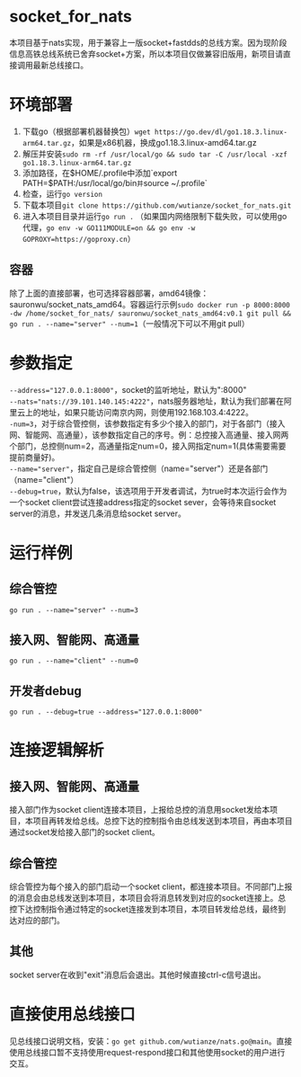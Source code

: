 # socket_for_nats
本项目基于nats实现，用于兼容上一版socket+fastdds的总线方案。因为现阶段信息高铁总线系统已舍弃socket+方案，所以本项目仅做兼容旧版用，新项目请直接调用最新总线接口。
# 环境部署
1. 下载go（根据部署机器替换包）`wget https://go.dev/dl/go1.18.3.linux-arm64.tar.gz`，如果是x86机器，换成go1.18.3.linux-amd64.tar.gz
2. 解压并安装`sudo rm -rf /usr/local/go && sudo tar -C /usr/local -xzf go1.18.3.linux-arm64.tar.gz`
3. 添加路径，在$HOME/.profile中添加`export PATH=$PATH:/usr/local/go/bin`并`source ~/.profile`
4. 检查，运行`go version`
5. 下载本项目`git clone https://github.com/wutianze/socket_for_nats.git`
6. 进入本项目目录并运行`go run .` （如果国内网络限制下载失败，可以使用go代理，`go env -w GO111MODULE=on && go env -w GOPROXY=https://goproxy.cn`）
## 容器
除了上面的直接部署，也可选择容器部署，amd64镜像：sauronwu/socket_nats_amd64。容器运行示例`sudo docker run -p 8000:8000 -dw /home/socket_for_nats/ sauronwu/socket_nats_amd64:v0.1 git pull && go run . --name="server" --num=1`（一般情况下可以不用git pull）
# 参数指定
`--address="127.0.0.1:8000"`，socket的监听地址，默认为":8000"  
`--nats="nats://39.101.140.145:4222"`，nats服务器地址，默认为我们部署在阿里云上的地址，如果只能访问南京内网，则使用192.168.103.4:4222。  
`-num=3`，对于综合管控侧，该参数指定有多少个接入的部门，对于各部门（接入网、智能网、高通量），该参数指定自己的序号。例：总控接入高通量、接入网两个部门，总控侧num=2，高通量指定num=0，接入网指定num=1(具体需要需要提前商量好)。  
`--name="server"`，指定自己是综合管控侧（name="server"）还是各部门（name="client"）  
`--debug=true`，默认为false，该选项用于开发者调试，为true时本次运行会作为一个socket client尝试连接address指定的socket sever，会等待来自socket server的消息，并发送几条消息给socket server。  
# 运行样例
## 综合管控
`go run . --name="server" --num=3`
## 接入网、智能网、高通量
`go run . --name="client" --num=0`
## 开发者debug
`go run . --debug=true --address="127.0.0.1:8000"`
# 连接逻辑解析
## 接入网、智能网、高通量
接入部门作为socket client连接本项目，上报给总控的消息用socket发给本项目，本项目再转发给总线。总控下达的控制指令由总线发送到本项目，再由本项目通过socket发给接入部门的socket client。
## 综合管控
综合管控为每个接入的部门启动一个socket client，都连接本项目。不同部门上报的消息会由总线发送到本项目，本项目会将消息转发到对应的socket连接上。总控下达控制指令通过特定的socket连接发到本项目，本项目转发给总线，最终到达对应的部门。
## 其他
socket server在收到"exit"消息后会退出。其他时候直接ctrl-c信号退出。
# 直接使用总线接口
见总线接口说明文档，安装：`go get github.com/wutianze/nats.go@main`。直接使用总线接口暂不支持使用request-respond接口和其他使用socket的用户进行交互。
